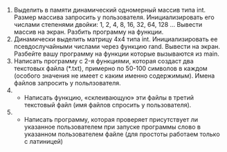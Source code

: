 1. Выделить в памяти динамический одномерный массив типа int. 
Размер массива запросить у пользователя.
Инициализировать его числами степенями двойки: 1, 2, 4, 8, 16, 32, 64, 128 … Вывести массив на экран. 
Разбить программу на функции.
2. Динамически выделить матрицу 4х4 типа int. 
Инициализировать ее псевдослучайными числами через функцию rand. Вывести на экран. 
Разбейте вашу программу на функции которые вызываются из main.
3. Написать программу c 2-я функциями, которая создаст два текстовых файла (*.txt), примерно по 50-100 символов в каждом (особого значения не имеет с каким именно содержимым). 
Имена файлов запросить у польлзователя.
4. * Написать функцию, «склеивающую» эти файлы в третий текстовый файл (имя файлов спросить у пользователя).
5. * Написать программу, которая проверяет присутствует ли указанное пользователем при запуске программы слово в указанном пользователем файле (для простоты работаем только с латиницей)